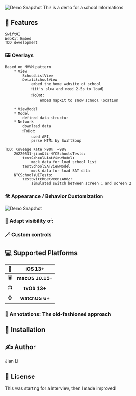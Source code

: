 ![Demo Snapshot](https://github.com/jala886/20220531-jian-li-NYCSchools/blob/main/Demo%20Snapshot/)
This is  a demo for a school Informations 


## 🚀 Features
```
SwiftUI
WebKit Embed
TDD development
```
### 🖼 Overlays
```
Based on MVVM pattern
    * View
        SchoolListView
        DetailSchoolView
            embed the home website of school
            ❗️(it's slow and need 2-5s to load)
            ❗️ToDo❗️:
                embed mapkit to show school location
                
    * ViewModel
    * Model
        defined data structur
    * Network
        download data
        ❗️ToDo❗️:
            used API,
            parse HTML by SwiftSoup 

TDD: Coveage Rate >90%  =98%
    20220531-jian&li-NYCSchoolsTests:
        testSchoolListViewModel:
            mock data for load school list
        testSchoolSATViewModel
            mock data for load SAT data
    NYCSchoolsUITests:
        testSwitchBetween1And2:
            simulated switch between screen 1 and screen 2
```
### 🛠 Appearance / Behavior Customization
![Demo Snapshot](https://github.com/jala886/20220531-jian-li-NYCSchools/blob/main/Demo%20Snapshot/DetailView.png)

### 👀 Adapt visibility of:


### 🪄 Custom controls


## 💻 Supported Platforms

| 📱 | iOS 13+ |
| :-: | :-: |
| 🖥 | **macOS 10.15+** | 
| 📺 | **tvOS 13+** |
| ⌚️ | **watchOS 6+** |



### 📌 Annotations: The old-fashioned approach



## 🔩 Installation


## ✍️ Author

Jian Li

## 📄 License

This was starting for a Interview, then I made improved!

